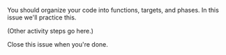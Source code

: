 You should organize your code into functions, targets, and phases. In this issue we'll practice this.

(Other activity steps go here.)

Close this issue when you're done.
